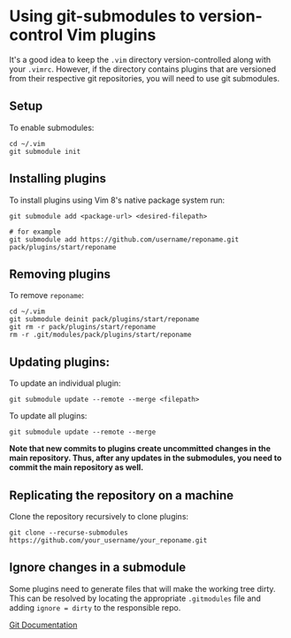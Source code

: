# Using git-submodules to version-control Vim plugins

It's a good idea to keep the `.vim` directory version-controlled along with your `.vimrc`. However, if the directory contains plugins that are versioned from their respective git repositories, you will need to use git submodules.

## Setup

To enable submodules:

```
cd ~/.vim
git submodule init
```

## Installing plugins

To install plugins using Vim 8's native package system run:

```
git submodule add <package-url> <desired-filepath>

# for example
git submodule add https://github.com/username/reponame.git pack/plugins/start/reponame
```

## Removing plugins

To remove `reponame`:

```
cd ~/.vim
git submodule deinit pack/plugins/start/reponame
git rm -r pack/plugins/start/reponame
rm -r .git/modules/pack/plugins/start/reponame
```

## Updating plugins:

To update an individual plugin:

```
git submodule update --remote --merge <filepath>
```

To update all plugins:

```
git submodule update --remote --merge
```

**Note that new commits to plugins create uncommitted changes in the main repository. Thus, after any updates in the submodules, you need to commit the main repository as well.**

## Replicating the repository on a machine

Clone the repository recursively to clone plugins:

```
git clone --recurse-submodules https://github.com/your_username/your_reponame.git
```

## Ignore changes in a submodule

Some plugins need to generate files that will make the working tree dirty. This can be resolved by locating the appropriate `.gitmodules` file and adding `ignore = dirty` to the responsible repo.

[Git Documentation](https://www.git-scm.com/docs/gitmodules#Documentation/gitmodules.txt-submoduleltnamegtignore)
